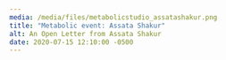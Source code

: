 ```yaml
---
media: /media/files/metabolicstudio_assatashakur.png
title: "Metabolic event: Assata Shakur"
alt: An Open Letter from Assata Shakur
date: 2020-07-15 12:10:00 -0500
---
```

